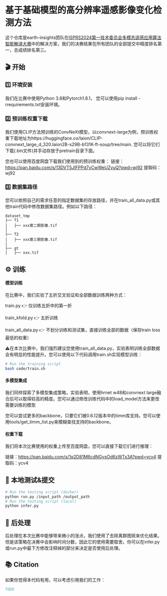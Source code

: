 # 基于基础模型的高分辨率遥感影像变化检测方法

这个仓库是earth-insights团队在[ISPRS2024第一技术委员会多模态遥感应用算法智能解译大赛](https://www.gaofen-challenge.com/challenge)中的解决方案，我们的决赛结果在所有团队的全部提交中精度排名第一，总成绩排名第三。

## &#x1F3AC; 开始

### :one: 环境安装
我们在比赛中使用Python 3.8和Pytorch1.8.1， 您可以使用pip install -rrequirements.txt安装环境。

### :two: 预训练权重下载

我们使用CLIP方法预训练的ConvNeXt模型，以convnext-large为例，预训练权重下载地址为https://huggingface.co/laion/CLIP-convnext_large_d_320.laion2B-s29B-b131K-ft-soup/tree/main. 您可以将它们下载(.bin文件)并手动存放于pretrain目录下面。

您也可以使用百度网盘下载我们使用到的预训练权重：
链接：https://pan.baidu.com/s/13DVT5JIFPPd7yCwWeUZyuQ?pwd=wj92 
提取码：wj92 

### :three: 数据集路径

您可以依照自己的需求任意的指定数据集的存放路径，并在train_all_data.py或其他train代码中修改数据集路径。例如以下路径：

```
dataset_tmp
├── T1
│   ├── xxx第二期影像.tif
│   
├── T2
|   ├── xxx第三期影像.tif
|
├── gt
|   ├── xxx.tif

```

## &#x2699; 训练

#### 模型训练

在比赛中，我们实验了五折交叉验证和全部数据训练两种方式：

train.py 👉 仅训练五折中的第一折

train_kfold.py 👉  五折训练

train_all_data.py 👉  不划分训练和测试集，直接训练全部的数据（保存train loss最低的权重）

⚠️在本次比赛中，我们强烈建议您使用train_all_data.py，实验表明训练全部数据会有明显的性能提升。您可以使用以下代码调用train.sh实现模型训练：

```bash
# Run the training script
bash code/train.sh
```

#### 多模型集成

我们同样探索了多模型集成策略，实验表明，使用hrnet w48和convnext large融合后可以取得较高的精度。您可以通过修改训练代码中的load_model方法来更改需要训练的模型

您可以尝试更多的backbone，只要它们被0.6.12版本中的timm库支持。您可以使用tools/get_timm_list.py来模糊查找支持的backbone。

#### 权重下载

我们将本次比赛使用的权重上传至百度网盘，您可以直接下载它们进行推理：

链接：https://pan.baidu.com/s/1q2D81M6cdNGysOd6zWTx3A?pwd=ycv4 
提取码：ycv4 

## &#x1F9EA; 本地测试&提交

```bash
# Run the testing script (docker)
python run.py /input_path /output_path
# Run the testing script (local)
python infer.py
```

## &#x1F9CA; 后处理

后处理在本次比赛中能够带来微小的涨点，我们使用了去除离群图斑来优化结果。但是该策略在决赛中会影响时间分数，因此它的使用需要取舍。你可以在infer.py或run.py中最下方修改注释掉的部分来决定是否使用后处理。

## &#x1F4DA; Citation

如果你觉得本代码有用，可以考虑引用我们的工作：

```bibtex
TODO
```